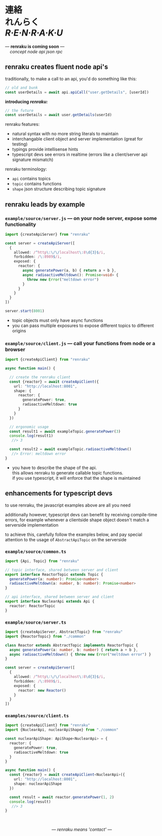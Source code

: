 
# 連絡 <br/> れんらく <br/> ***R·E·N·R·A·K·U***

— **renraku is coming soon** —  
&nbsp;&nbsp;&nbsp; *concept node api json rpc*

## renraku creates fluent node api's

traditionally, to make a call to an api, you'd do something like this:

```js
// old and bunk
const userDetails = await api.apiCall("user.getDetails", [userId])
```

**introducing *renraku:***

```js
// the future
const userDetails = await user.getDetails(userId)
```

renraku features:
- natural syntax with no more string literals to maintain
- interchangable client object and server implementation (great for testing)
- typings provide intellisense hints
- typescript devs see errors in realtime (errors like a client/server api signature mismatch)

renraku terminology:
- `api` contains topics
- `topic` contains functions
- `shape` json structure describing topic signature

## renraku leads by example

### `example/source/server.js` — on your node server, expose some functionality

```ts
import {createApiServer} from "renraku"

const server = createApiServer([
  {
    allowed: /^http\:\/\/localhost\:8\d{3}$/i,
    forbidden: /\:8989$/i,
    exposed: {
      reactor: {
        async generatePower(a, b) { return a + b },
        async radioactiveMeltdown(): Promise<void> {
          throw new Error("meltdown error")
        }
      }
    }
  }
])

server.start(8001)
```

- topic objects must only have async functions
- you can pass multiple exposures to expose different topics to different origins

### `example/source/client.js` — call your functions from node or a browser

```ts
import {createApiClient} from "renraku"

async function main() {

  // create the renraku client
  const {reactor} = await createApiClient({
    url: "http://localhost:8001",
    shape: {
      reactor: {
        generatePower: true,
        radioactiveMeltdown: true
      }
    }
  })

  // ergonomic usage
  const result1 = await exampleTopic.generatePower(3)
  console.log(result1)
   //> 3

  const result2 = await exampleTopic.radioactiveMeltdown()
   //> Error: meltdown error
}
```

- you have to describe the shape of the api.  
  this allows renraku to generate callable topic functions.  
  if you use typescript, it will enforce that the shape is maintained  

## enhancements for typescript devs

to use renraku, the javascript examples above are all you need

additionally however, typescript devs can benefit by receiving compile-time errors, for example whenever a clientside shape object doesn't match a serverside implementation

to achieve this, carefully follow the examples below, and pay special attention to the usage of `AbstractApiTopic` on the serverside

### `example/source/common.ts`

```ts
import {Api, Topic} from "renraku"

// topic interface, shared between server and client
export interface ReactorTopic extends Topic {
  generatePower(a: number): Promise<number>
  radioactiveMeltdown(a: number, b: number): Promise<number>
}

// api interface, shared between server and client
export interface NuclearApi extends Api {
  reactor: ReactorTopic
}
```

### `example/source/server.ts`

```ts
import {createApiServer, AbstractTopic} from "renraku"
import {ReactorTopic} from "./common"

class Reactor extends AbstractTopic implements ReactorTopic {
  async generatePower(a: number, b: number) { return a + b },
  async radioactiveMeltdown() { throw new Error("meltdown error") }
}

const server = createApiServer([
  {
    allowed: /^http\:\/\/localhost\:8\d{3}$/i,
    forbidden: /\:8989$/i,
    exposed: {
      reactor: new Reactor()
    }
  }
])
```

### `examples/source/client.ts`

```ts
import {createApiClient} from "renraku"
import {NuclearApi, nuclearApiShape} from "./common"

const nuclearApiShape: ApiShape<NuclearApi> = {
  reactor: {
    generatePower: true,
    radioactiveMeltdown: true
  }
}

async function main() {
  const {reactor} = await createApiClient<NuclearApi>({
    url: "http://localhost:8001",
    shape: nuclearApiShape
  })

  const result = await reactor.generatePower(1, 2)
  console.log(result)
   //> 3
}
```

<br/>

<em style="display: block; text-align: center">— renraku means 'contact' —</em>
